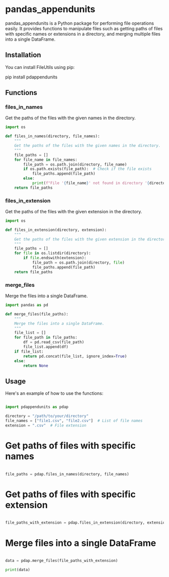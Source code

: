 # pandas_appendunits

pandas_appendunits is a Python package for performing file operations easily. It provides functions to manipulate files such as getting paths of files with specific names or extensions in a directory, and merging multiple files into a single DataFrame.

## Installation

You can install FileUtils using pip:

pip install pdappendunits

## Functions

### files_in_names

Get the paths of the files with the given names in the directory.

```python
import os

def files_in_names(directory, file_names):
    """
    Get the paths of the files with the given names in the directory.
    """
    file_paths = []
    for file_name in file_names:
        file_path = os.path.join(directory, file_name)
        if os.path.exists(file_path):  # Check if the file exists
            file_paths.append(file_path)
        else:
            print(f"File '{file_name}' not found in directory '{directory}'.")
    return file_paths
```

### files_in_extension

Get the paths of the files with the given extension in the directory.

```python
import os

def files_in_extension(directory, extension):
    """
    Get the paths of the files with the given extension in the directory.
    """
    file_paths = []
    for file in os.listdir(directory):
        if file.endswith(extension):
            file_path = os.path.join(directory, file)
            file_paths.append(file_path)
    return file_paths
```

### merge_files

Merge the files into a single DataFrame.

```python
import pandas as pd

def merge_files(file_paths):
    """
    Merge the files into a single DataFrame.
    """
    file_list = []
    for file_path in file_paths:
        df = pd.read_csv(file_path)
        file_list.append(df)
    if file_list:
        return pd.concat(file_list, ignore_index=True)
    else:
        return None
```

## Usage

Here's an example of how to use the functions:

```python

import pdappendunits as pdap

directory = "/path/to/your/directory"
file_names = ["file1.csv", "file2.csv"]  # List of file names
extension = ".csv"  # File extension

```

# Get paths of files with specific names

```python

file_paths = pdap.files_in_names(directory, file_names)

```

# Get paths of files with specific extension

```python

file_paths_with_extension = pdap.files_in_extension(directory, extension)

```

# Merge files into a single DataFrame

```python

data = pdap.merge_files(file_paths_with_extension)

print(data)

```